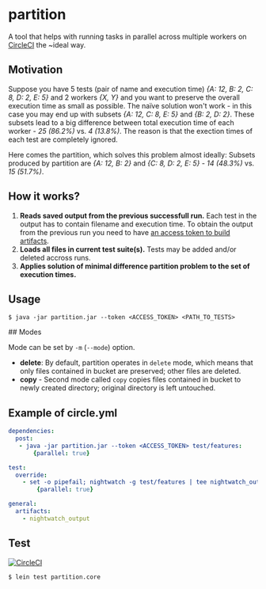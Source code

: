 # partition

A tool that helps with running tasks in parallel across multiple workers on [CircleCI](https://circleci.com) the ~ideal way.

## Motivation

Suppose you have 5 tests (pair of name and execution time) _{A: 12, B: 2, C: 8, D: 2, E: 5}_ and 2 workers _{X, Y}_ and you want to preserve the overall execution time as small as possible. The naïve solution won't work - in this case you may end up with subsets _{A: 12, C: 8, E: 5}_ and _{B: 2, D: 2}_. These subsets lead to a big difference between total execution time of each worker - _25 (86.2%)_ vs. _4 (13.8%)_. The reason is that the exection times of each test are completely ignored.

Here comes the partition, which solves this problem almost ideally: Subsets produced by partition are _{A: 12, B: 2}_ and _{C: 8, D: 2, E: 5}_ - _14 (48.3%)_ vs. _15 (51.7%)_.

## How it works?

 1. **Reads saved output from the previous successfull run.** Each test in the output has to contain filename and execution time. To obtain the output from the previous run you need to have [an access token to build artifacts](https://circleci.com/docs/build-artifacts/).
 1. **Loads all files in current test suite(s).** Tests may be added and/or deleted accross runs.
 1. **Applies solution of minimal difference partition problem to the set of execution times.**

## Usage

```console
$ java -jar partition.jar --token <ACCESS_TOKEN> <PATH_TO_TESTS>
```

## Modes

Mode can be set by `-m` (`--mode`) option.

 - **delete**: By default, partition operates in `delete` mode, which means that only files contained in bucket are preserved; other files are deleted.
 - **copy** - Second mode called `copy` copies files contained in bucket to newly created directory; original directory is left untouched.

## Example of circle.yml

```yml
dependencies:
  post:
   - java -jar partition.jar --token <ACCESS_TOKEN> test/features:
       {parallel: true}

test:
  override:
    - set -o pipefail; nightwatch -g test/features | tee nightwatch_output:
        {parallel: true}

general:
  artifacts:
    - nightwatch_output
```

## Test

[![CircleCI](https://circleci.com/gh/blueberryapps/partition.svg?style=svg)](https://circleci.com/gh/blueberryapps/partition)

```console
$ lein test partition.core
```
